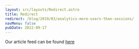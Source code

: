 ```yaml
---
layout: src/layouts/Redirect.astro
title: Redirect
redirect: /blog/2019/03/analytics-more-users-than-sessions/
navMenu: false
pubDate: 2022-09-17
---
```

<div>
Our article feed can be found <a href="/blog/2019/03/analytics-more-users-than-sessions/">here</a>
</div>
